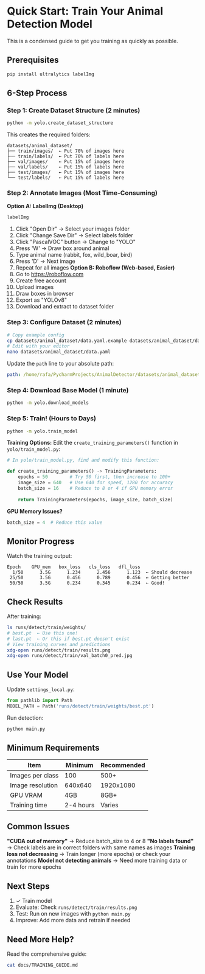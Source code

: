 # Quick Start: Train Your Animal Detection Model
This is a condensed guide to get you training as quickly as possible.
## Prerequisites
```bash
pip install ultralytics labelImg
```
## 6-Step Process
### Step 1: Create Dataset Structure (2 minutes)
```bash
python -m yolo.create_dataset_structure
```
This creates the required folders:
```
datasets/animal_dataset/
├── train/images/  ← Put 70% of images here
├── train/labels/  ← Put 70% of labels here
├── val/images/    ← Put 15% of images here
├── val/labels/    ← Put 15% of labels here
├── test/images/   ← Put 15% of images here
└── test/labels/   ← Put 15% of labels here
```
### Step 2: Annotate Images (Most Time-Consuming)
**Option A: LabelImg (Desktop)**
```bash
labelImg
```
1. Click "Open Dir" → Select your images folder
2. Click "Change Save Dir" → Select labels folder
3. Click "PascalVOC" button → Change to "YOLO"
4. Press 'W' → Draw box around animal
5. Type animal name (rabbit, fox, wild_boar, bird)
6. Press 'D' → Next image
7. Repeat for all images
**Option B: Roboflow (Web-based, Easier)**
1. Go to https://roboflow.com
2. Create free account
3. Upload images
4. Draw boxes in browser
5. Export as "YOLOv8"
6. Download and extract to dataset folder
### Step 3: Configure Dataset (2 minutes)
```bash
# Copy example config
cp datasets/animal_dataset/data.yaml.example datasets/animal_dataset/data.yaml
# Edit with your editor
nano datasets/animal_dataset/data.yaml
```
Update the `path` line to your absolute path:
```yaml
path: /home/rafa/PycharmProjects/AnimalDetector/datasets/animal_dataset
```
### Step 4: Download Base Model (1 minute)
```bash
python -m yolo.download_models
```
### Step 5: Train! (Hours to Days)
```bash
python -m yolo.train_model
```
**Training Options:**
Edit the `create_training_parameters()` function in `yolo/train_model.py`:
```python
# In yolo/train_model.py, find and modify this function:

def create_training_parameters() -> TrainingParameters:
    epochs = 50        # Try 50 first, then increase to 100+
    image_size = 640   # Use 640 for speed, 1280 for accuracy
    batch_size = 16    # Reduce to 8 or 4 if GPU memory error
    
    return TrainingParameters(epochs, image_size, batch_size)
```
**GPU Memory Issues?**
```python
batch_size = 4  # Reduce this value
```
## Monitor Progress
Watch the training output:
```
Epoch    GPU_mem   box_loss   cls_loss   dfl_loss
  1/50      3.5G      1.234      2.456      1.123  ← Should decrease
 25/50      3.5G      0.456      0.789      0.456  ← Getting better
 50/50      3.5G      0.234      0.345      0.234  ← Good!
```
## Check Results
After training:
```bash
ls runs/detect/train/weights/
# best.pt  ← Use this one!
# last.pt  ← Or this if best.pt doesn't exist
# View training curves and predictions
xdg-open runs/detect/train/results.png
xdg-open runs/detect/train/val_batch0_pred.jpg
```
## Use Your Model
Update `settings_local.py`:
```python
from pathlib import Path
MODEL_PATH = Path('runs/detect/train/weights/best.pt')
```
Run detection:
```bash
python main.py
```
## Minimum Requirements
| Item | Minimum | Recommended |
|------|---------|-------------|
| Images per class | 100 | 500+ |
| Image resolution | 640x640 | 1920x1080 |
| GPU VRAM | 4GB | 8GB+ |
| Training time | 2-4 hours | Varies |
## Common Issues
**"CUDA out of memory"**
→ Reduce batch_size to 4 or 8
**"No labels found"**
→ Check labels are in correct folders with same names as images
**Training loss not decreasing**
→ Train longer (more epochs) or check your annotations
**Model not detecting animals**
→ Need more training data or train for more epochs
## Next Steps
1. ✓ Train model
2. Evaluate: Check `runs/detect/train/results.png`
3. Test: Run on new images with `python main.py`
4. Improve: Add more data and retrain if needed
## Need More Help?
Read the comprehensive guide:
```bash
cat docs/TRAINING_GUIDE.md
```

